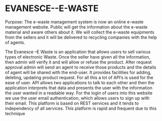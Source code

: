 # EVANESCE--E-WASTE

Purpose:
The e-waste management system is now an online e-waste management website. Public
will get the information about the e-waste material and aware others about it. We will
collect the e-waste equipments from the sellers and it will be delivered to recycling
companies with the help of agents.

The Evanesce –E Waste is an application that allows users to sell various types of electronic
Waste. Once the seller have given all the information, then admin will verify it and will allow
or refuse the product. After request approval admin will send an agent to receive those
products and the details of agent will be shared with the end-user. It provides facilities for
adding, deleting, updating product request. For all this a lot of API’s is used for the ease of user. API allows two applications to talk to
each other and then the application interprets that data and presents the user with the
information the user wanted in a readable way. For the login of users into this website we use the user email authentication, which allows
users to sign up with their email. This platform is based on REST services and it tends to
independency of all services. This platform is rapid and frequent due to this technique

